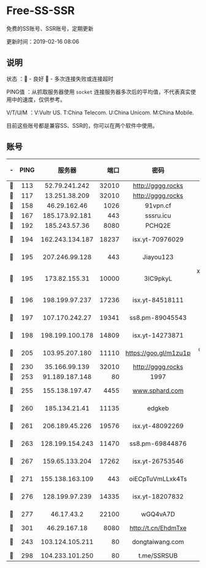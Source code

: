 # Free-SS-SSR

免费的SS账号、SSR账号，定期更新

更新时间：2019-02-16 08:06

## 说明

状态     ：🙂 - 良好 🙁 - 多次连接失败或连接超时

PING值   ：从抓取服务器使用 `socket` 连接服务器多次后的平均值，不代表真实使用中的速度，仅供参考。

V/T/U/M  ：V:Vultr US. T:China Telecom. U:China Unicom. M:China Mobile.

目前这些账号都是兼容SS、SSR的，你可以在两个软件中使用。

## 账号

|-|PING|服务器|端口|密码|加密方式|区域|V/T/U/M|
|:----:|:----:|:-----:|-----:|:----:|:----:|:----:|:----:|
|🙂|113|52.79.241.242|32010|http://gggg.rocks|chacha20|KR|10↑/10↑/9↑/9↑|
|🙂|117|13.251.38.209|32010|http://gggg.rocks|chacha20|SG|10↑/10↑/9↓/10↑|
|🙂|158|46.29.162.46|1026|91vpn.cf|rc4-md5|RU|10↑/10↑/10↑/10↑|
|🙂|167|185.173.92.181|443|sssru.icu|rc4-md5|RU|10↑/10↑/10↑/10↑|
|🙂|192|185.243.57.36|8080|PCHQ2E|rc4-md5|US|10↑/10↑/10↑/10↑|
|🙂|194|162.243.134.187|18237|isx.yt-70976029|aes-256-cfb|US|10↑/10↑/10↑/10↑|
|🙂|195|207.246.99.128|443|Jiayou123|aes-256-cfb|US|10↑/10↑/10↑/10↑|
|🙂|195|173.82.155.31|10000|3IC9pkyL|xchacha20-ietf-poly1305|US|10↑/10↑/10↑/10↑|
|🙂|196|198.199.97.237|17236|isx.yt-84518111|aes-256-cfb|US|10↑/10↑/10↑/10↑|
|🙂|197|107.170.242.27|19341|ss8.pm-89045543|aes-256-cfb|US|10↑/10↑/9↓/10↑|
|🙂|198|198.199.100.178|14809|isx.yt-14273871|aes-256-cfb|US|10↑/10↑/10↑/10↑|
|🙂|205|103.95.207.180|11110|https://goo.gl/m1zu1p|chacha20-ietf|US|10↑/10↑/10↑/10↑|
|🙂|230|35.166.99.139|32010|http://gggg.rocks|chacha20|US|10↑/10↑/10↑/10↑|
|🙂|253|91.189.187.148|80|1997|chacha20|US|10↑/10↑/10↑/10↑|
|🙂|255|155.138.197.47|4455|www.sphard.com|aes-256-cfb|US|10↑/10↑/10↑/10↑|
|🙂|260|185.134.21.41|11135|edgkeb|aes-256-cfb|GB|10↑/10↑/10↑/10↑|
|🙂|261|206.189.45.226|19576|isx.yt-48092269|aes-256-cfb|SG|10↑/10↑/10↑/10↑|
|🙂|263|128.199.154.243|11470|ss8.pm-69844876|aes-256-cfb|SG|10↑/10↑/9↓/10↑|
|🙂|267|159.65.133.204|17262|isx.yt-26753546|aes-256-cfb|SG|10↑/10↑/10↑/10↑|
|🙂|271|155.138.163.109|443|oiECpTuVmLLxk4Ts|aes-256-cfb|US|10↑/10↑/10↑/10↑|
|🙂|276|128.199.97.239|14335|isx.yt-18207832|aes-256-cfb|SG|10↑/10↑/10↑/10↑|
|🙂|277|46.17.43.2|22100|wGQ4vA7D|aes-256-gcm|RU|7↑/10↑/10↑/10↑|
|🙂|301|46.29.167.18|8080|http://t.cn/EhdmTxe|rc4-md5|RU|10↑/10↑/10↑/10↑|
|🙂|243|103.124.105.211|80|dongtaiwang.com|aes-256-cfb|US|10↑/10↑/10↑/10↑|
|🙂|298|104.233.101.250|80|t.me/SSRSUB|rc4-md5|CA|10↑/10↑/10↑/10↑|
